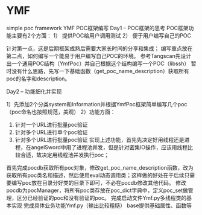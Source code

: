 # YMF
simple poc framework
YMF POC框架编写
Day1 – POC框架的思考
POC框架功能主要有2个方面：
1）	提供POC给用户调用测试
2）	便于用户编写自己的POC

针对第一点，这是后期框架成熟后需要大家长时间的分享和集成；
编写重点放在第二点，如何编写一个能易于用户编写自己POC的环境。
参考Tangscan先设计出一个通用POC结构（YmfPoc）并自己根据这个结构编写一个POC（libssh）
暂时没有什么思路，先写一下基础函数（get_poc_name_description）获取所有poc的名字和description。

Day2 – 功能细化并实现

1）先添加2个分类system和Information并根据YmfPoc框架简单编写几个poc（poc命名也按照规范，美观）
2）功能方面：
1.	针对一个URL进行批量poc验证
2.	针对多个URL进行单个poc验证
3.	针对多个URL进行批量poc验证
实现上述功能，首先先决定好用线程还是进程，在angelSword中用了进程池并发，但是针对密集IO操作，应该用线程比较合适，故决定用线程池并发执行poc；

首先完成pocdb获取所有poc对象，修改get_poc_name_description函数，改为获取所有poc类名和描述，然后使用eval动态调用类；这样做的好处在于后续只需要编写poc放在目录分好类的目录下即可，不必在pocdb修改其他代码。
修改pocdb为pocManager，将所有poc类存放在poc_dict字典中，定义poc_set做管理，区分已经验证的poc和没有验证的poc。
完成启动文件Ymf.py多线程类的基本实现
完成具体业务功能Ymf.py（输出比较粗糙）
base提供基础属性、函数等
